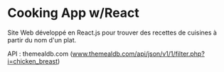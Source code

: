 # Cooking App w/React

Site Web développé en React.js pour trouver des recettes de cuisines à partir du nom d'un plat.

API : themealdb.com (www.themealdb.com/api/json/v1/1/filter.php?i=chicken_breast)
